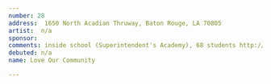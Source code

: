 ```yaml
---
number: 28
address:  1650 North Acadian Thruway, Baton Rouge, LA 70805
artist:  n/a
sponsor:
comments: inside school (Superintendent's Academy), 68 students http://louisianaschools.com/schools/17141#about-our-school
debuted: n/a
name: Love Our Community

---
```

